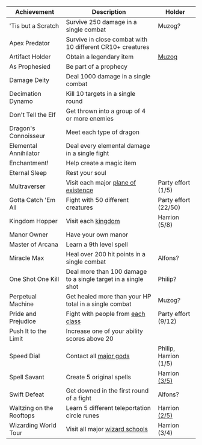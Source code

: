   
| Achievement | Description | Holder |  
| ---- | ---- | ---- |  
| 'Tis but a Scratch | Survive 250 damage in a single combat | Muzog? |  
| Apex Predator | Survive in close combat with 10 different CR10+ creatures |  |  
| Artifact Holder | Obtain a legendary item | [Muzog][ach7] |  
| As Prophesied | Be part of a prophecy |  |  
| Damage Deity | Deal 1000 damage in a single combat |  |  
| Decimation Dynamo | Kill 10 targets in a single round |  |  
| Don't Tell the Elf | Get thrown into a group of 4 or more enemies |  |  
| Dragon's Connoisseur | Meet each type of dragon |  |  
| Elemental Annihilator | Deal every elemental damage in a single fight |  |  
| Enchantment! | Help create a magic item |  |  
| Eternal Sleep | Rest your soul |  |  
| Multraverser | Visit each major [plane of existence][def4] | Party effort (1/5) |  
| Gotta Catch 'Em All | Fight with 50 different creatures | Party effort (22/50) |  
| Kingdom Hopper | Visit each [kingdom][def6] | Harrion (5/8) |  
| Manor Owner | Have your own manor |  |  
| Master of Arcana | Learn a 9th level spell |  |  
| Miracle Max | Heal over 200 hit points in a single combat | Alfons? |  
| One Shot One Kill | Deal more than 100 damage to a single target in a single shot | Philip? |  
| Perpetual Machine | Get healed more than your HP total in a single combat | Muzog? |  
| Pride and Prejudice | Fight with people from [each class][def3] | Party effort (9/12) |  
| Push It to the Limit | Increase one of your ability scores above 20 |  |  
| Speed Dial | Contact all [major gods][def2] | Philip, Harrion (1/5) |  
| Spell Savant | Create 5 original spells | Harrion [(3/5)][ach9] |  
| Swift Defeat | Get downed in the first round of a fight | Alfons? |  
| Waltzing on the Rooftops | Learn 5 different teleportation circle runes | Harrion [(2/5)][ach1] |  
| Wizarding World Tour | Visit all major [wizard schools][def10] | Harrion (3/4) |  
  
[ach1]: <javascript:void(0)> "Warbonter Üniversitesi, Praetor'un Evi"  
[def2]: <javascript:void(0)> "Solsitis, Dragan, Harlaus, Harsus, Keira/Mellora"  
[def3]: <javascript:void(0)> "Barbarian, Bard, Cleric, Druid, Fighter, Monk, Paladin, Ranger, Rogue, Sorcerer, Warlock, Wizard"  
[def4]: <javascript:void(0)> "Elemental Planes (Water, Fire, Air, Earth), Fey Wilds, Shadowfell, Celestial, Fiendish"  
[def6]: <javascript:void(0)> "İmparatorluk, Soradin Federasyonu, Rand Diyarı, Warseir, Güneş Adaları, Kuzey, Büyük Orman, Cüce Krallıkları"  
[ach7]: <javascript:void(0)> "Kolandir's Echo"  
[ach9]: <javascript:void(0)> "Dance of Ice and Fire, Harpoon of the Golden Monarch, Harrion's Hoops"  
[def10]: <javascript:void(0)> "Güneş Adaları, İmparatorluk, Müttefikler Adası, Soradin Federasyonu"